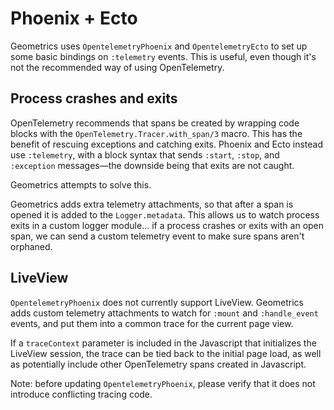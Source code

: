 # Phoenix + Ecto

Geometrics uses `OpentelemetryPhoenix` and `OpentelemetryEcto` to set up some
basic bindings on `:telemetry` events. This is useful, even though it's not the
recommended way of using OpenTelemetry.

## Process crashes and exits

OpenTelemetry recommends that spans be created by wrapping code blocks with the 
`OpenTelemetry.Tracer.with_span/3` macro. This has the benefit of rescuing 
exceptions and catching exits. Phoenix and Ecto instead use `:telemetry`, with
a block syntax that sends `:start`, `:stop`, and `:exception` messages—the
downside being that exits are not caught.

Geometrics attempts to solve this.

Geometrics adds extra telemetry attachments, so that after a span is opened it 
is added to the `Logger.metadata`. This allows us to watch process exits in a
custom logger module... if a process crashes or exits with an open span, we can
send a custom telemetry event to make sure spans aren't orphaned.

## LiveView

`OpentelemetryPhoenix` does not currently support LiveView. Geometrics adds
custom telemetry attachments to watch for `:mount` and `:handle_event` events,
and put them into a common trace for the current page view.

If a `traceContext` parameter is included in the Javascript that initializes
the LiveView session, the trace can be tied back to the initial page load, as
well as potentially include other OpenTelemetry spans created in Javascript.

Note: before updating `OpentelemetryPhoenix`, please verify that it does not 
introduce conflicting tracing code.

